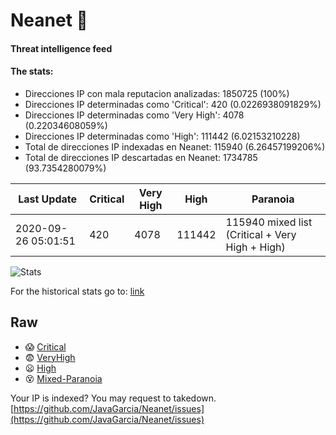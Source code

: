 # Neanet :hocho:
#### Threat intelligence feed
#### The stats:

- Direcciones IP con mala reputacion analizadas: 1850725 (100%)
- Direcciones IP determinadas como 'Critical':  420 (0.0226938091829%)
- Direcciones IP determinadas como 'Very High':  4078 (0.22034608059%)
- Direcciones IP determinadas como 'High':  111442 (6.02153210228)
- Total de direcciones IP indexadas en Neanet:  115940 (6.26457199206%)
- Total de direcciones IP descartadas en Neanet:  1734785 (93.7354280079%)

| Last Update | Critical | Very High | High | Paranoia |
| --- | --- | --- | --- | --- |
| 2020-09-26 05:01:51 | 420 | 4078 | 111442 | 115940 mixed list (Critical + Very High + High)|

![Stats](https://docs.google.com/spreadsheets/d/e/2PACX-1vSnaNMIXVabIpDJjufMlzH7poXnshF3mgd8Is1g9ytUEzVsP5my4Trn8f-xkoLLQ38xpL3HtmUexLo6/pubchart?oid=501124687&format=image)

For the historical stats go to: [link](/stats.csv)
## Raw
- :scream: [Critical](https://raw.githubusercontent.com/JavaGarcia/Neanet/master/blacklists/neanet_critical.txt)
- :fearful: [VeryHigh](https://raw.githubusercontent.com/JavaGarcia/Neanet/master/blacklists/neanet_veryHigh.txtt)
- :frowning: [High](https://raw.githubusercontent.com/JavaGarcia/Neanet/master/blacklists/neanet_high.txt)
- :dizzy_face: [Mixed-Paranoia](https://raw.githubusercontent.com/JavaGarcia/Neanet/master/blacklists/neanet_all.txt)


Your IP is indexed? You may request to takedown. [https://github.com/JavaGarcia/Neanet/issues](https://github.com/JavaGarcia/Neanet/issues)





























































































































































































































































































































































































































































































































































































































































































































































































































































































































































































































































